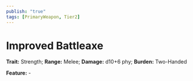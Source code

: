 ```yaml
---
publish: "true"
tags: [PrimaryWeapon, Tier2]
---
```

# Improved Battleaxe

**Trait:** Strength; **Range:** Melee; **Damage:** d10+6 phy; **Burden:** Two-Handed

**Feature:** -
